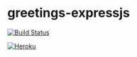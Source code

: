 # greetings-expressjs
[![Build Status](https://travis-ci.org/Plenis/greetings-expressjs.svg?branch=master)](https://travis-ci.org/Plenis/greetings-expressjs)

[![Heroku](https://heroku-badge.herokuapp.com/?app=heroku-badge)](https://greeting-expressjs.herokuapp.com/)
